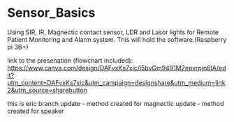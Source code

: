 # Sensor_Basics
Using SIR, IR, Magnectic contact sensor, LDR and Lasor lights for Remote Patient Monitoring and Alarm system. This will hold the software.(Raspberry pi 3B+) 

link to the presenation (flowchart included): https://www.canva.com/design/DAFvxKs7xic/i5bvGm9491M2epvrpjn6lA/edit?utm_content=DAFvxKs7xic&utm_campaign=designshare&utm_medium=link2&utm_source=sharebutton


this is eric branch
update - method created for magnectic
update - method created for speaker